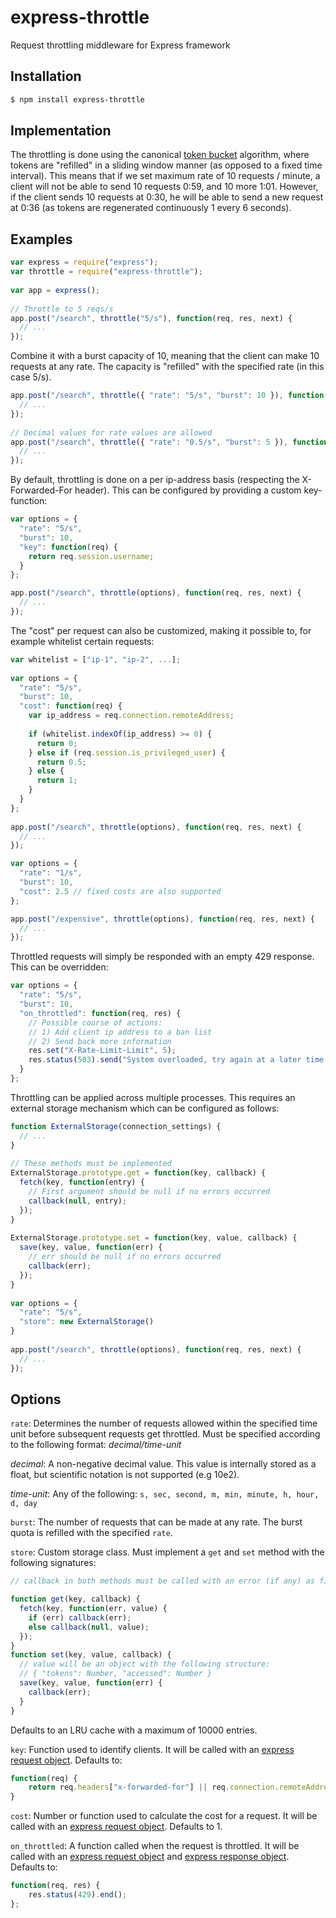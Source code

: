 # express-throttle
Request throttling middleware for Express framework

## Installation

```bash
$ npm install express-throttle
```

## Implementation

The throttling is done using the canonical [token bucket](https://en.wikipedia.org/wiki/Token_bucket) algorithm, where tokens are "refilled" in a sliding window manner (as opposed to a fixed time interval). This means that if we set maximum rate of 10 requests / minute, a client will not be able to send 10 requests 0:59, and 10 more 1:01. However, if the client sends 10 requests at 0:30, he will be able to send a new request at 0:36 (as tokens are regenerated continuously 1 every 6 seconds).

## Examples

```js
var express = require("express");
var throttle = require("express-throttle");
  
var app = express();
  
// Throttle to 5 reqs/s
app.post("/search", throttle("5/s"), function(req, res, next) {
  // ...
});
```
Combine it with a burst capacity of 10, meaning that the client can make 10 requests at any rate. The capacity is "refilled" with the specified rate (in this case 5/s).
```js
app.post("/search", throttle({ "rate": "5/s", "burst": 10 }), function(req, res, next) {
  // ...
});
  
// Decimal values for rate values are allowed
app.post("/search", throttle({ "rate": "0.5/s", "burst": 5 }), function(req, res, next) {
  // ...
});
```
By default, throttling is done on a per ip-address basis (respecting the X-Forwarded-For header). This can be configured by providing a custom key-function:
```js
var options = {
  "rate": "5/s",
  "burst": 10,
  "key": function(req) {
    return req.session.username;
  }
};

app.post("/search", throttle(options), function(req, res, next) {
  // ...
});
```
The "cost" per request can also be customized, making it possible to, for example whitelist certain requests:
```js
var whitelist = ["ip-1", "ip-2", ...];
  
var options = {
  "rate": "5/s",
  "burst": 10,
  "cost": function(req) {
    var ip_address = req.connection.remoteAddress;
      
    if (whitelist.indexOf(ip_address) >= 0) {
      return 0;
    } else if (req.session.is_privileged_user) {
      return 0.5;
    } else {
      return 1;
    }
  }
};
  
app.post("/search", throttle(options), function(req, res, next) {
  // ...
});

var options = {
  "rate": "1/s",
  "burst": 10,
  "cost": 2.5 // fixed costs are also supported
};

app.post("/expensive", throttle(options), function(req, res, next) {
  // ...
});
```
Throttled requests will simply be responded with an empty 429 response. This can be overridden:
```js
var options = {
  "rate": "5/s",
  "burst": 10,
  "on_throttled": function(req, res) {
    // Possible course of actions:
    // 1) Add client ip address to a ban list
    // 2) Send back more information
    res.set("X-Rate-Limit-Limit", 5);
    res.status(503).send("System overloaded, try again at a later time.");
  }
};
```
Throttling can be applied across multiple processes. This requires an external storage mechanism which can be configured as follows:
```js
function ExternalStorage(connection_settings) {
  // ...
}
  
// These methods must be implemented
ExternalStorage.prototype.get = function(key, callback) {
  fetch(key, function(entry) {
    // First argument should be null if no errors occurred
    callback(null, entry);
  });
}
  
ExternalStorage.prototype.set = function(key, value, callback) {
  save(key, value, function(err) {
    // err should be null if no errors occurred
    callback(err); 
  });
}
  
var options = {
  "rate": "5/s",
  "store": new ExternalStorage()
}
  
app.post("/search", throttle(options), function(req, res, next) {
  // ...
});
```

## Options

`rate`: Determines the number of requests allowed within the specified time unit before subsequent requests get throttled. Must be specified according to the following format: *decimal/time-unit*

*decimal*: A non-negative decimal value. This value is internally stored as a float, but scientific notation is not supported (e.g 10e2).

*time-unit*: Any of the following: `s, sec, second, m, min, minute, h, hour, d, day`

`burst`: The number of requests that can be made at any rate. The burst quota is refilled with the specified `rate`.

`store`: Custom storage class. Must implement a `get` and `set` method with the following signatures:
```js
// callback in both methods must be called with an error (if any) as first argument

function get(key, callback) {
  fetch(key, function(err, value) {
    if (err) callback(err);
    else callback(null, value);
  });
}
function set(key, value, callback) {
  // value will be an object with the following structure:
  // { "tokens": Number, "accessed": Number }
  save(key, value, function(err) {
    callback(err);
  }
}
```
Defaults to an LRU cache with a maximum of 10000 entries.

`key`: Function used to identify clients. It will be called with an [express request object](http://expressjs.com/en/4x/api.html#req). Defaults to:
```js
function(req) {
	return req.headers["x-forwarded-for"] || req.connection.remoteAddress;
}
```

`cost`: Number or function used to calculate the cost for a request. It will be called with an [express request object](http://expressjs.com/en/4x/api.html#req). Defaults to 1.

`on_throttled`: A function called when the request is throttled. It will be called with an [express request object](http://expressjs.com/en/4x/api.html#req) and [express response object](http://expressjs.com/en/4x/api.html#res). Defaults to:
```js
function(req, res) {
	res.status(429).end();
};
```